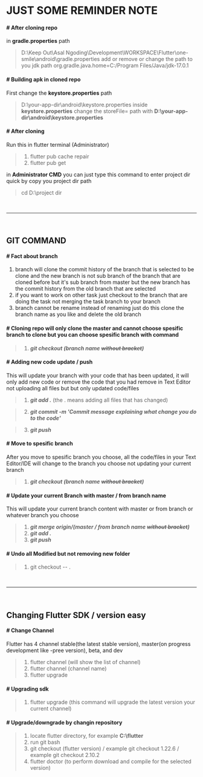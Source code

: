 # JUST SOME REMINDER NOTE 
#### # After cloning repo
in **gradle.properties** path
>D:\Keep Out\Asal Ngoding\Development\WORKSPACE\Flutter\one-smile\android\gradle.properties
add or remove or change the path to you jdk path 
>org.gradle.java.home=C:/Program Files/Java/jdk-17.0.1

#### # Building apk in cloned repo
First change the **keystore.properties** path 
>D:\your-app-dir\android\keystore.properties
inside **keystore.properties** change the storeFile= path with **D:\your-app-dir\android\keystore.properties**

#### # After cloning
Run this in flutter terminal (Administrator)
>1. flutter pub cache repair 
>2. flutter pub get

in **Administrator CMD** you can just type this command to enter project dir quick by copy you project dir path
>cd D:\project dir

<br />

---

<br />

## GIT COMMAND

#### # Fact about branch
1. branch will clone the commit history of the branch that is selected to be clone and the new branch is not sub branch of the branch that are cloned before but it's sub branch from master but the new branch has the commit history from the old branch that are selected
2. if you want to work on other task just checkout to the branch that are doing the task not merging the task branch to your branch 
3. branch cannot be rename instead of renaming just do this clone the branch name as you like and delete the old branch



#### # Cloning repo will only clone the master and cannot choose spesific branch to clone but you can choose spesific branch with command
>1. ***git checkout (branch name ~~without bracket~~)***

#### # Adding new code update / push
This will update your branch with your code that has been updated, it will only add new code or remove the code that you had remove in Text Editor not uploading all files but but only updated code/files
>1. ***git add .*** (the . means adding all files that has changed)

>2. ***git commit -m 'Commit message explaining what change you do to the code'***

>3. ***git push*** 

#### # Move to spesific branch 
After you move to spesific branch you choose, all the code/files in your Text Editor/IDE will change to the branch you choose not updating your current branch
>1. ***git checkout (branch name ~~without bracket~~)***

#### # Update your current Branch with master / from branch name
This will update your current branch content with master or from branch or whatever branch you choose
>1. ***git merge origin/(master / from branch name ~~without bracket~~)*** 
>2. ***git add .***
>3. ***git push*** 


#### # Undo all **Modified** but not removing new folder
>1. git checkout -- .



<br />

---

<br />

## Changing Flutter SDK / version easy

#### # Change Channel
Flutter has 4 channel stable(the latest stable version), master(on progress development like -pree version), beta, and dev
>1. flutter channel (will show the list of channel)
>2. flutter channel (channel name)
>3. flutter upgrade

#### # Upgrading sdk
>1. flutter upgrade (this command will upgrade the latest version your current channel)

#### # Upgrade/downgrade by changin repository
>1. locate flutter directory, for example **C:\flutter**
>2. run git bash
>3. git checkout (flutter version) / example git checkout 1.22.6 / example git checkout 2.10.2
>4. flutter doctor (to perform download and compile for the selected version)













